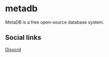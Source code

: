# metadb
MetaDB is a free open-source database system.

## Social links
[Disocrd](https://discord.gg/gPU7X2KMQQ)
